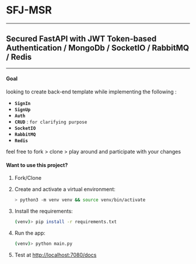 # SFJ-MSR
___
## Secured FastAPI with JWT Token-based Authentication / MongoDb / SocketIO / RabbitMQ / Redis
___
#### Goal

looking to create back-end template while implementing the following :

- **`SignIn`**
- **`SignUp `**
- **`Auth`**
- **`CRUD`** : `for clarifying purpose`
- **`SocketIO`**
- **`RabbitMQ`**
- **`Redis`**

feel free to fork > clone > play around and participate with your changes

#### Want to use this project?

1. Fork/Clone

1. Create and activate a virtual environment:

   ```sh
   > python3 -m venv venv && source venv/bin/activate
   ```

1. Install the requirements:

   ```sh
   (venv)> pip install -r requirements.txt
   ```

1. Run the app:

   ```sh
   (venv)> python main.py
   ```

1. Test at [http://localhost:7080/docs](http://localhost:7080/docs)
